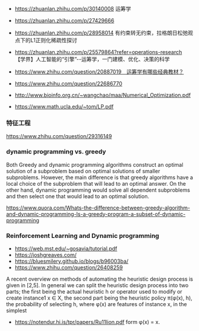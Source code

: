 
* https://zhuanlan.zhihu.com/p/30140008 运筹学
* https://zhuanlan.zhihu.com/p/27429666 

* https://zhuanlan.zhihu.com/p/28958014 有约束转无约束，拉格朗日松弛观点下的L1正则化稀疏性探讨
* https://zhuanlan.zhihu.com/p/25579864?refer=operations-research 【学界】人工智能的“引擎”--运筹学，一门建模、优化、决策的科学
* https://www.zhihu.com/question/20887019　运筹学有哪些经典教材？

* https://www.zhihu.com/question/22686770


* http://www.bioinfo.org.cn/~wangchao/maa/Numerical_Optimization.pdf
* https://www.math.ucla.edu/~tom/LP.pdf


### 特征工程
https://www.zhihu.com/question/29316149


### dynamic programming vs. greedy 
Both Greedy and dynamic programming algorithms construct an optimal solution of a subproblem based on optimal solutions of smaller subproblems. However, the main difference is that greedy algorithms have a local choice of the subproblem that will lead to an optimal answer. On the other hand, dynamic programming would solve all dependent subproblems and then select one that would lead to an optimal solution. 

https://www.quora.com/Whats-the-difference-between-greedy-algorithm-and-dynamic-programming-Is-a-greedy-program-a-subset-of-dynamic-programming


### Reinforcement Learning and Dynamic programming

* https://web.mst.edu/~gosavia/tutorial.pdf
* https://joshgreaves.com/
* https://bluesmilery.github.io/blogs/b96003ba/
* https://www.zhihu.com/question/26408259

A recent overview on methods of automating the heuristic design process
is given in [2,5]. In general we can split the heuristic design process into two
parts; the first being the actual heuristic h or operator used to modify or create
instance1 x ∈ X, the second part being the heuristic policy π(φ(x), h), the
probability of selecting h, where φ(x) are features of instance x, in the simplest
* https://notendur.hi.is/tpr/papers/Ru11lion.pdf
form φ(x) = x.
